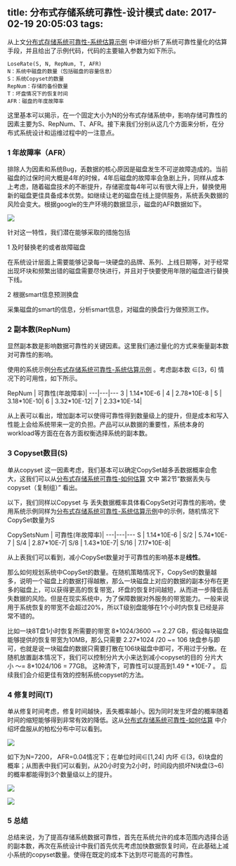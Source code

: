 title: 分布式存储系统可靠性-设计模式
date: 2017-02-19 20:05:03
tags:
---

[1]: https://work-jlsun.github.io/2017/02/18/storage-durablity-2.html
 
[2]: https://work-jlsun.github.io/2017/01/24/storage-durablity.html

从上文[分布式存储系统可靠性-系统估算示例](https://work-jlsun.github.io/2017/01/24/storage-durablity.html) 中详细分析了系统可靠性量化的估算手段，并且给出了示例代码，代码的主要输入参数为如下所示。

```
LoseRate(S, N, RepNum, T, AFR)
N：系统中磁盘的数量（包括磁盘的容量信息）
S：系统Copyset的数量
RepNum：存储的备份数量
T：坏盘情况下的恢复时间
AFR：磁盘的年度故障率
```

这里基本可以揭示，在一个固定大小为N的分布式存储系统中，影响存储可靠性的因素主要为S、RepNum、T、AFR。接下来我们分别从这几个方面来分析，在分布式系统设计和运维过程中的一注意点。


### 1 年故障率（AFR）

排除人为因素和系统Bug，丢数据的核心原因是磁盘发生不可逆故障造成的。当前磁盘的过保时间大概是4年的时候，4年后磁盘的故障率会急剧上升，同样从成本上考虑，随着磁盘技术的不断提升，存储密度每4年可以有很大得上升，替换使用新的磁盘更佳具备成本优势。如继续让老的磁盘在线上提供服务，系统丢失数据的风险会变大。根据google的生产环境的数据显示，磁盘的AFR数据如下。

![](http://tom.nos-eastchina1.126.net/afr_age.png)

针对这一特性，我们潜在能够采取的措施包括

1 及时替换老的或者故障磁盘

在系统设计层面上需要能够记录每一块硬盘的品牌、系列、上线日期等，对于经常出现坏块和频繁出错的磁盘需要尽快进行，并且对于快要使用年限的磁盘进行替换下线。

2 根据smart信息预测换盘

采集磁盘的smart的信息，分析smart信息，对磁盘的换盘行为做预测工作。


### 2 副本数(RepNum)

显然副本数是影响数据可靠性的关键因素。这里我们通过量化的方式来衡量副本数对可靠性的影响。

使用的系统示例[分布式存储系统可靠性-系统估算示例](1) 。考虑副本数 ∈[3，6] 情况下的可用性，如下所示。

RepNum | 可靠性(年故障率)|
---|---|---
3 | 1.14\*10E-6 | 
4 | 2.78\*10E-8 | 
5 | 3.18\*10E-10| 
6 | 3.32\*10E-12| 
7 | 2.33\*10E-14| 

从上表可以看出，增加副本可以使得可靠性得到数量级上的提升，但是成本和写入性能上会给系统带来一定的负担。产品可以从数据的重要性，系统本身的workload等方面在在各方面权衡选择系统的副本数。

### 3 Copyset数目(S)

单从copyset 这一因素考虑，我们基本可以确定CopySet越多丢数据概率会愈大，这我们可以从[分布式存储系统可靠性-如何估算](https://work-jlsun.github.io/2017/01/24/storage-durablity.html)  文中 第2节“数据丢失与copyset（复制组）” 看出。

以下，我们同样以Copyset 与 丢失数据概率具体看CopySet对可靠性的影响，使用系统示例同样为[分布式存储系统可靠性-系统估算示例](https://work-jlsun.github.io/2017/02/18/storage-durablity-2.html)中的示例，随机情况下CopySet数量为S


CopySetsNum | 可靠性(年故障率)|
---|---|---
S | 1.14\*10E-6 | 
S/2 | 5.74\*10E-7 | 
S/4 | 2.87\*10E-7| 
S/8 | 1.43\*10E-7| 
S/16 | 7.17\*10E-8| 

从上表我们可以看到，减小CopySet数量对于可靠性的影响基本是**线性**。

那么如何规划系统中CopySet的数量。在随机策略情况下，CopySet的数量越多，说明一个磁盘上的数据打得越散，那么一块磁盘上对应的数据的副本分布在更多的磁盘上，可以获得更高的恢复带宽，坏盘的恢复时间越短，从而进一步降低丢失数据的风险。但是在现实系统中，为了保障数据对外服务的带宽能力。一般来说用于系统恢复的带宽不会超过20%，所以T级别盘能够在1个小时内恢复已经是非常不错的。 

比如一块8T盘1小时恢复所需要的带宽  8\*1024/3600 ~= 2.27 GB，假设每块磁盘能够提供的恢复带宽为10MB，那么只需要 2.27\*1024 /20 ~= 106 块盘参与即可，也就是说一块磁盘的数据只需要打散在106块磁盘中即可，不用过于分散。在随机放置副本情况下，我们可以控制分片大小来达到减小copyset的目的 分片大小 ～= 8\*1024/106 = 77GB。 这种清下，可靠性可以提高到1.49 * *10E-7 。 后续我们会介绍更佳有效的控制系统copyset的方法。

### 4 修复时间(T)

单从修复时间考虑，修复时间越快，丢失概率越小。因为同时发生坏盘的概率随着时间的缩短能够得到非常有效的降低。这从[分布式存储系统可靠性-如何估算](https://work-jlsun.github.io/2017/01/24/storage-durablity.html) 中介绍坏盘服从的柏松分布中可以看到。

![](http://www.ruanyifeng.com/blogimg/asset/2015/bg2015061002-1.png)

如下为N=7200， AFR=0.04情况下；在单位时间∈[1,24] 内坏 ∈(3，6)块盘的概率；从图表中我们可以看到，从20小时变为2小时，时间段内损坏N块盘(3~6)的概率都能得到3个数量级以上的提升。

![](http://tom.nos-eastchina1.126.net/2017-02-19-storage-durablity-design-pattern1.jpg)

![](http://tom.nos-eastchina1.126.net/2017-02-19-storage-durablity-design-pattern2.jpg)

### 5 总结

总结来说，为了提高存储系统数据可靠性，首先在系统允许的成本范围内选择合适的副本数，再次在系统设计中我们首先优先考虑加快数据恢复时间，在此基础上减小系统的copyset数量。使得在既定的成本下达到尽可能高的可靠性。
